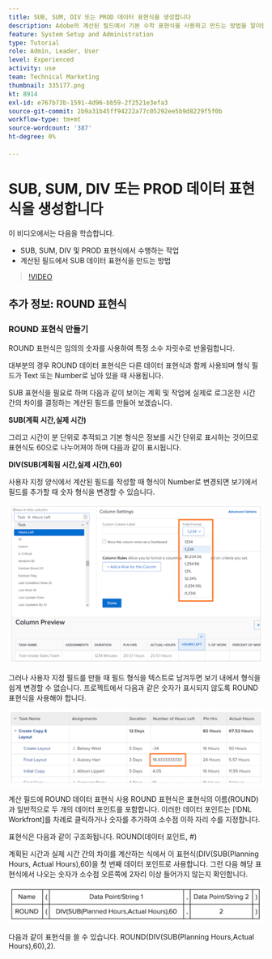 ```yaml
---
title: SUB, SUM, DIV 또는 PROD 데이터 표현식을 생성합니다
description: Adobe의 계산된 필드에서 기본 수학 표현식을 사용하고 만드는 방법을 알아봅니다 [!DNL Workfront].
feature: System Setup and Administration
type: Tutorial
role: Admin, Leader, User
level: Experienced
activity: use
team: Technical Marketing
thumbnail: 335177.png
kt: 8914
exl-id: e767b73b-1591-4d96-bb59-2f2521e3efa3
source-git-commit: 2b9a31b45ff94222a77c05292ee5b9d8229f5f0b
workflow-type: tm+mt
source-wordcount: '387'
ht-degree: 0%

---
```


# SUB, SUM, DIV 또는 PROD 데이터 표현식을 생성합니다

이 비디오에서는 다음을 학습합니다.

* SUB, SUM, DIV 및 PROD 표현식에서 수행하는 작업
* 계산된 필드에서 SUB 데이터 표현식을 만드는 방법

>[!VIDEO](https://video.tv.adobe.com/v/335177/?quality=12)

## 추가 정보: ROUND 표현식

### ROUND 표현식 만들기

ROUND 표현식은 임의의 숫자를 사용하여 특정 소수 자릿수로 반올림합니다.

대부분의 경우 ROUND 데이터 표현식은 다른 데이터 표현식과 함께 사용되며 형식 필드가 Text 또는 Number로 남아 있을 때 사용됩니다.

SUB 표현식을 필요로 하며 다음과 같이 보이는 계획 및 작업에 실제로 로그온한 시간 간의 차이를 결정하는 계산된 필드를 만들어 보겠습니다.

**SUB(계획 시간,실제 시간)**

그리고 시간이 분 단위로 추적되고 기본 형식은 정보를 시간 단위로 표시하는 것이므로 표현식도 60으로 나누어져야 하며 다음과 같이 표시됩니다.

**DIV(SUB(계획됨 시간,실제 시간),60)**

사용자 지정 양식에서 계산된 필드를 작성할 때 형식이 Number로 변경되면 보기에서 필드를 추가할 때 숫자 형식을 변경할 수 있습니다.

![사용률 보고서가 있는 작업 로드 밸런서](assets/round01.png)

그러나 사용자 지정 필드를 만들 때 필드 형식을 텍스트로 남겨두면 보기 내에서 형식을 쉽게 변경할 수 없습니다. 프로젝트에서 다음과 같은 숫자가 표시되지 않도록 ROUND 표현식을 사용해야 합니다.

![사용률 보고서가 있는 작업 로드 밸런서](assets/round02.png)

계산 필드에 ROUND 데이터 표현식 사용 ROUND 표현식은 표현식의 이름(ROUND)과 일반적으로 두 개의 데이터 포인트를 포함합니다. 이러한 데이터 포인트는 [!DNL Workfront]를 차례로 클릭하거나 숫자를 추가하여 소수점 이하 자리 수를 지정합니다.

표현식은 다음과 같이 구조화됩니다. ROUND(데이터 포인트, #)

계획된 시간과 실제 시간 간의 차이를 계산하는 식에서 이 표현식(DIV(SUB(Planning Hours, Actual Hours),60)을 첫 번째 데이터 포인트로 사용합니다. 그런 다음 해당 표현식에서 나오는 숫자가 소수점 오른쪽에 2자리 이상 들어가지 않는지 확인합니다.

![사용률 보고서가 있는 작업 로드 밸런서](assets/round03.png)

다음과 같이 표현식을 쓸 수 있습니다. ROUND(DIV(SUB(Planning Hours,Actual Hours),60),2).
